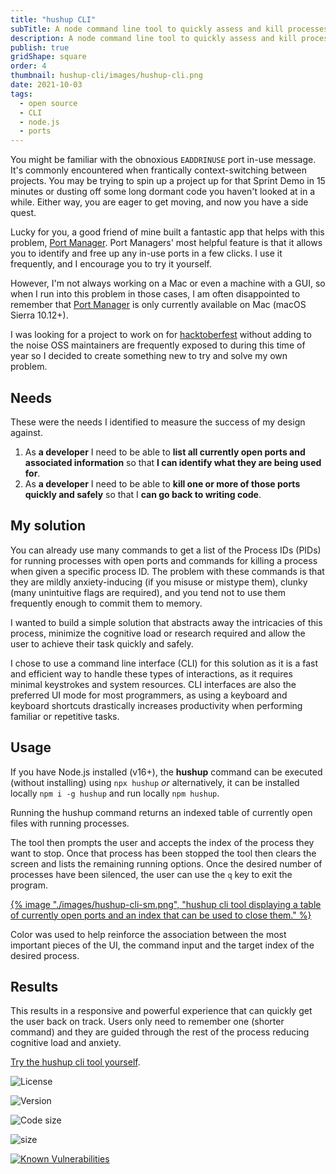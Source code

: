 ```yaml
---
title: "hushup CLI"
subTitle: A node command line tool to quickly assess and kill processes with open ports.
description: A node command line tool to quickly assess and kill processes with open ports.
publish: true
gridShape: square
order: 4
thumbnail: hushup-cli/images/hushup-cli.png
date: 2021-10-03
tags:
  - open source
  - CLI
  - node.js
  - ports
---
```


You might be familiar with the obnoxious `EADDRINUSE` port in-use message. It's commonly encountered when frantically context-switching between projects. You may be trying to spin up a project up for that Sprint Demo in 15 minutes or dusting off some long dormant code you haven't looked at in a while. Either way, you are eager to get moving, and now you have a side quest.

Lucky for you, a good friend of mine built a fantastic app that helps with this problem, [Port Manager](https://portmanager.app/). Port Managers' most helpful feature is that it allows you to identify and free up any in-use ports in a few clicks. I use it frequently, and I encourage you to try it yourself.

However, I'm not always working on a Mac or even a machine with a GUI, so when I run into this problem in those cases, I am often disappointed to remember that [Port Manager](https://portmanager.app/) is only currently available on Mac (macOS Sierra 10.12+).

I was looking for a project to work on for [hacktoberfest](https://hacktoberfest.com/) without adding to the noise OSS maintainers are frequently exposed to during this time of year so I decided to create something new to try and solve my own problem.

## Needs

These were the needs I identified to measure the success of my design against.

1. As **a developer** I need to be able to **list all currently open ports and associated information** so that **I can identify what they are being used for**.
2. As **a developer** I need to be able to **kill one or more of those ports quickly and safely** so that I **can go back to writing code**.

## My solution

You can already use many commands to get a list of the Process IDs (PIDs) for running processes with open ports and commands for killing a process when given a specific process ID. The problem with these commands is that they are mildly anxiety-inducing (if you misuse or mistype them), clunky (many unintuitive flags are required), and you tend not to use them frequently enough to commit them to memory.

I wanted to build a simple solution that abstracts away the intricacies of this process, minimize the cognitive load or research required and allow the user to achieve their task quickly and safely.

I chose to use a command line interface (CLI) for this solution as it is a fast and efficient way to handle these types of interactions, as it requires minimal keystrokes and system resources. CLI interfaces are also the preferred UI mode for most programmers, as using a keyboard and keyboard shortcuts drastically increases productivity when performing familiar or repetitive tasks.

## Usage

If you have Node.js installed (v16+), the **hushup** command can be executed (without installing) using `npx hushup` _or_ alternatively, it can be installed locally `npm i -g hushup` and run locally `npm hushup`.

Running the hushup command returns an indexed table of currently open files with running processes.

The tool then prompts the user and accepts the index of the process they want to stop. Once that process has been stopped the tool then clears the screen and lists the remaining running options. Once the desired number of processes have been silenced, the user can use the `q` key to exit the program.

<div class="u-bleed-container:large">

<a href="https://github.com/David-Way/hush?tab=readme-ov-file#hushup">
{% image "./images/hushup-cli-sm.png", "hushup cli tool displaying a table of currently open ports and an index that can be used to close them." %}
</a>

</div>

Color was used to help reinforce the association between the most important pieces of the UI, the command input and the target index of the desired process.

## Results

This results in a responsive and powerful experience that can quickly get the user back on track. Users only need to remember one (shorter command) and they are guided through the rest of the process reducing cognitive load and anxiety.

<a class="u-type:body-lead" href="https://www.npmjs.com/package/hushup">Try the hushup cli tool yourself</a>.

<div class="u-bleed-container:default u-mt:08">
<div class="l-flex-container l-flex-container--spacing:08" >

![License](https://img.shields.io/github/license/David-Way/hush?style=flat)

![Version](https://img.shields.io/npm/v/hushup?style=flat)

![Code size](https://img.shields.io/github/languages/code-size/David-Way/hush?style=flat)

![size](https://img.shields.io/github/issues-raw/David-Way/hush?style=flat)

[![Known Vulnerabilities](https://snyk.io/test/github/David-Way/hush/badge.svg)](https://snyk.io/test/github/David-way/hush)

</div>
</div>
